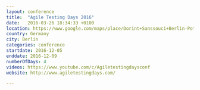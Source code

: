 ```yaml
---
layout: conference
title:  "Agile Testing Days 2016"
date:   2016-03-26 18:34:33 +0100
location: https://www.google.com/maps/place/Dorint+Sanssouci+Berlin-Potsdam/@52.4087833,13.050856,17z/data=!3m1!4b1!4m2!3m1!1s0x47a8f5d61a121619:0x8804a08ad7eb4973?hl=da-DK
country: Germany
city: Berlin
categories: conference
startdate: 2016-12-05
enddate: 2016-12-09
numberOfDays: 4
videos: https://www.youtube.com/c/Agiletestingdaysconf
website: http://www.agiletestingdays.com/

---
```

